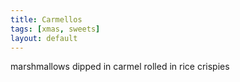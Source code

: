 ```yaml
---
title: Carmellos
tags: [xmas, sweets]
layout: default
---
```

marshmallows dipped in carmel rolled in rice crispies
